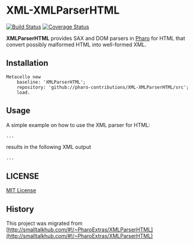 # XML-XMLParserHTML

[![Build Status](https://travis-ci.org/pharo-contributions/XML-XMLParserHTML.svg?branch=master)](https://travis-ci.org/pharo-contributions/XML-XMLParserHTML) [![Coverage Status](https://coveralls.io/repos/github/pharo-contributions/XML-XMLParserHTML/badge.svg?branch=master)](https://coveralls.io/github/pharo-contributions/XML-XMLParserHTML?branch=master)

**XMLParserHTML** provides SAX and DOM parsers in [Pharo](http://www.pharo.org) for HTML that convert possibly malformed HTML into well-formed XML.

## Installation

```Smalltalk
Metacello new
	baseline: 'XMLParserHTML';
	repository: 'github://pharo-contributions/XML-XMLParserHTML/src';
	load.
```
## Usage

A simple example on how to use the XML parser for HTML:

```Smalltalk
...
```

results in the following XML output
```HTML
...
```


## LICENSE
[MIT License](LICENSE)

## History
This project was migrated from [http://smalltalkhub.com/#!/~PharoExtras/XMLParserHTML](http://smalltalkhub.com/#!/~PharoExtras/XMLParserHTML)
